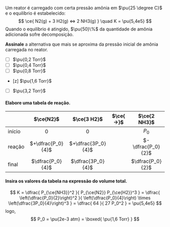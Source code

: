 Um reator é carregado com certa pressão amônia em $\pu{25 \degree C}$ e o equilíbrio é estabelecido:
$$
    \ce{ N2(g) + 3 H2(g) <=> 2 NH3(g) } \quad K = \pu{5,4e5}
$$
Quando o equilíbrio é atingido, $\pu{50}\%$ da quantidade de amônia adicionada sofre decomposição.

**Assinale** a alternativa que mais se aproxima da pressão inicial de amônia carregada no reator.

- [ ] $\pu{0,2 Torr}$
- [ ] $\pu{0,4 Torr}$
- [ ] $\pu{0,8 Torr}$
- [z] $\pu{1,6 Torr}$
- [ ] $\pu{3,2 Torr}$
  
#### Elabore uma tabela de reação.

|        |     $\ce{N2}$     |    $\ce{3 H2}$     | $\ce{->}$ |   $\ce{2 NH3}$    |
| :----- | :---------------: | :----------------: | --------- | :---------------: |
| início |        $0$        |        $0$         |           |       $P_0$       |
| reação | $+\dfrac{P_0}{4}$ | $+\dfrac{3P_0}{4}$ |           | $-\dfrac{P_0}{2}$ |
| final  | $\dfrac{P_0}{4}$  | $\dfrac{3P_0}{4}$  |           | $\dfrac{P_0}{2}$  |

#### Insira os valores da tabela na expressão do volume total.

$$
    K = \dfrac{ P_{\ce{NH3}}^2 }{ P_{\ce{N2}} P_{\ce{H2}}^3 }
        = \dfrac{ \left(\dfrac{P_0}{2}\right)^2 }{ \left(\dfrac{P_0}{4}\right) \times \left(\dfrac{3P_0}{4}\right)^3 }
        = \dfrac{ 64 }{ 27 P_0^2 }
        = \pu{5,4e5}
$$
logo,
$$
    P_0 = \pu{2e-3 atm} = \boxed{ \pu{1,6 Torr} }
$$